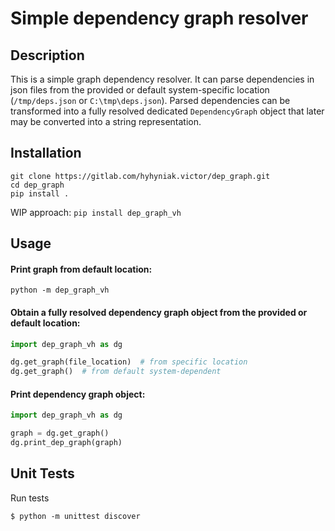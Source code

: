# Simple dependency graph resolver

## Description

This is a simple graph dependency resolver.
It can parse dependencies in json files from the provided or default system-specific location
(`/tmp/deps.json` or `C:\tmp\deps.json`).
Parsed dependencies can be transformed into a fully resolved dedicated `DependencyGraph` object
that later may be converted into a string representation.

## Installation

```
git clone https://gitlab.com/hyhyniak.victor/dep_graph.git
cd dep_graph
pip install .
```

WIP approach: `pip install dep_graph_vh`

## Usage

#### Print graph from default location:

```
python -m dep_graph_vh
```

#### Obtain a fully resolved dependency graph object from the provided or default location:

```python
import dep_graph_vh as dg

dg.get_graph(file_location)  # from specific location
dg.get_graph()  # from default system-dependent
```

#### Print dependency graph object:

```python
import dep_graph_vh as dg

graph = dg.get_graph()
dg.print_dep_graph(graph)
```

## Unit Tests

Run tests

```
$ python -m unittest discover
```
